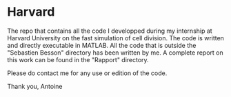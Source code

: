 Harvard
=======

The repo that contains all the code I developped during my internship at Harvard University on the fast simulation of cell division.
The code is written and directly executable in MATLAB. All the code that is outside the "Sebastien Besson" directory has been written by me. A complete report on this work can be found in the "Rapport" directory.

Please do contact me for any use or edition of the code.

Thank you,
Antoine